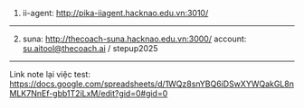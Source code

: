 1. ii-agent: http://pika-iiagent.hacknao.edu.vn:3010/

---

2. suna: http://thecoach-suna.hacknao.edu.vn:3000/
account: su.aitool@thecoach.ai      /      stepup2025

---
Link note lại việc test: https://docs.google.com/spreadsheets/d/1WQz8snYBQ6iDSwXYWQakGL8nMLK7NnEf-gbb1T2iLxM/edit?gid=0#gid=0